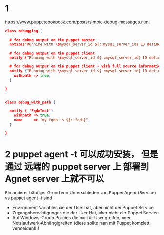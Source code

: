 
# 1 

https://www.puppetcookbook.com/posts/simple-debug-messages.html

```json
class debugging {

  # for debug output on the puppet master
  notice("Running with \$mysql_server_id ${::mysql_server_id} ID defined")

  # for debug output on the puppet client
  notify {"Running with \$mysql_server_id ${::mysql_server_id} ID defined":}

  # for debug output on the puppet client - with full source information
  notify {"Running with \$mysql_server_id ${::mysql_server_id} ID defined":
    withpath => true,
  }

}


class debug_with_path {

  notify { 'FqdnTest':
    withpath => true,
    name     => "my fqdn is ${::fqdn}",
  }

}
```

# 2 puppet agent -t 可以成功安装， 但是 通过 远端的 puppet server 上 部署到 Agnet server 上就不可以 


Ein anderer häufiger Grund von Unterschieden von Puppet Agent (Service) vs puppet agent -t sind

- Environment Variables die der User hat, aber nicht der Puppet Service
- Zugangsberechtigungen die der User Hat, aber nicht der Puppet Service
- Auf Windows: Group Policies die nur für User greifen, oder Netzlaufwerk-Abhängigkeiten (diese sollte man mit Puppet komplett vermeiden!!!)